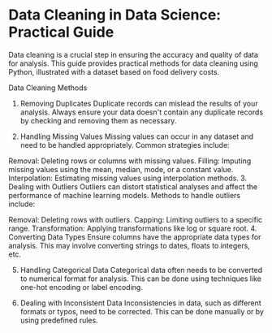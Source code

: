 # Data Cleaning in Data Science: Practical Guide
Data cleaning is a crucial step in ensuring the accuracy and quality of data for analysis. This guide provides practical methods for data cleaning using Python, illustrated with a dataset based on food delivery costs.

Data Cleaning Methods
1. Removing Duplicates
Duplicate records can mislead the results of your analysis. Always ensure your data doesn't contain any duplicate records by checking and removing them as necessary.

2. Handling Missing Values
Missing values can occur in any dataset and need to be handled appropriately. Common strategies include:

Removal: Deleting rows or columns with missing values.
Filling: Imputing missing values using the mean, median, mode, or a constant value.
Interpolation: Estimating missing values using interpolation methods.
3. Dealing with Outliers
Outliers can distort statistical analyses and affect the performance of machine learning models. Methods to handle outliers include:

Removal: Deleting rows with outliers.
Capping: Limiting outliers to a specific range.
Transformation: Applying transformations like log or square root.
4. Converting Data Types
Ensure columns have the appropriate data types for analysis. This may involve converting strings to dates, floats to integers, etc.

5. Handling Categorical Data
Categorical data often needs to be converted to numerical format for analysis. This can be done using techniques like one-hot encoding or label encoding.

6. Dealing with Inconsistent Data
Inconsistencies in data, such as different formats or typos, need to be corrected. This can be done manually or by using predefined rules.
